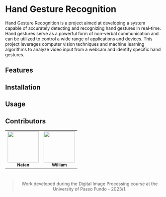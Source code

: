 # Hand Gesture Recognition

Hand Gesture Recognition is a project aimed at developing a system capable of accurately detecting and recognizing hand gestures in real-time. Hand gestures serve as a powerful form of non-verbal communication and can be utilized to control a wide range of applications and devices. This project leverages computer vision techniques and machine learning algorithms to analyze video input from a webcam and identify specific hand gestures.

## Features


## Installation

## Usage

## Contributors

<div align="center">
  <table>
    <tr>
      <td align="center">
        <a href="https://github.com/NatanOPelizzoni">
          <img src="https://github.com/NatanOPelizzoni.png" width="100px">
          <br>
          <sub>
            <b>Natan</b>
          </sub>
        </a>
      </td>
      <td align="center">
        <a href="https://github.com/williamsimionatto">
          <img src="https://github.com/williamsimionatto.png" width="100px">
          <br>
          <sub>
            <b>William</b>
          </sub>
        </a>
      </td>
    </tr>
  </table>
<div>

#

> Work developed during the Digital Image Processing course at the University of Passo Fundo - 2023/1.
